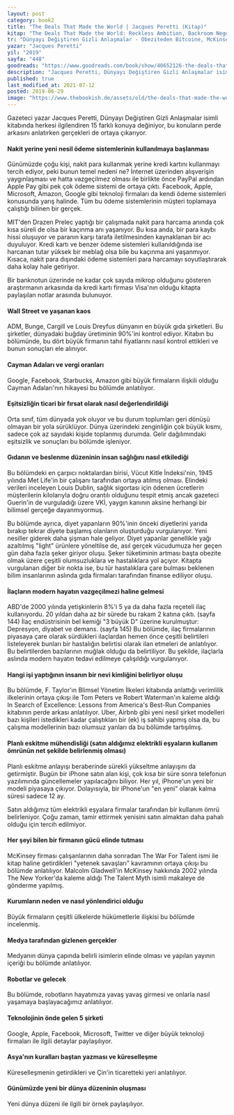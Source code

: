 ```yaml
---
layout: post  
category: book2  
title: "The Deals That Made the World | Jacques Peretti (Kitap)"  
kitap: "The Deals That Made the World: Reckless Ambition, Backroom Negotiations, and the Hidden Truths of Business"  
tr: "Dünyayı Değiştiren Gizli Anlaşmalar - Obeziteden Bitcoine, McKinsey'den Robotlara... Ekonomik Hırslar Hayatımızı Nasıl Şekillendirdi?"  
yazar: "Jacques Peretti"  
yil: "2019"  
sayfa: "448"  
goodreads: "https://www.goodreads.com/book/show/40652126-the-deals-that-made-the-world"
description: "Jacques Peretti, Dünyayı Değiştiren Gizli Anlaşmalar isimli kitabında herkesi ilgilendiren 15 farklı konuya değiniyor."
published: true
last_modified_at: 2021-07-12
posted: 2019-06-29
image: "https://www.thebookish.de/assets/old/the-deals-that-made-the-world.jpg"
---
```


Gazeteci yazar Jacques Peretti, Dünyayı Değiştiren Gizli Anlaşmalar isimli kitabında herkesi ilgilendiren 15 farklı konuya değiniyor, bu konuların perde arkasını anlatırken gerçekleri de ortaya çıkarıyor. 

#### Nakit yerine yeni nesil ödeme sistemlerinin kullanılmaya başlanması 

Günümüzde çoğu kişi, nakit para kullanmak yerine kredi kartını kullanmayı tercih ediyor, peki bunun temel nedeni ne? İnternet üzerinden alışverişin yaygınlaşması ve hatta vazgeçilmez olması ile birlikte önce PayPal ardından Apple Pay gibi pek çok ödeme sistemi de ortaya çıktı. Facebook, Apple, Microsoft, Amazon, Google gibi teknoloji firmaları da kendi ödeme sistemleri konusunda yarış halinde. Tüm bu ödeme sistemlerinin müşteri toplamaya çalıştığı bilinen bir gerçek. 

MIT'den Drazen Prelec yaptığı bir çalışmada nakit para harcama anında çok kısa süreli de olsa bir kaçınma anı yaşanıyor. Bu kısa anda, bir para kaybı hissi oluşuyor ve paranın karşı tarafa iletilmesinden kaynaklanan bir acı duyuluyor. Kredi kartı ve benzer ödeme sistemleri kullanıldığında ise harcanan tutar yüksek bir meblağ olsa bile bu kaçınma ani yaşanmıyor. Kısaca, nakit para dışındaki ödeme sistemleri para harcamayı soyutlaştırarak daha kolay hale getiriyor. 

Bir banknotun üzerinde ne kadar çok sayıda mikrop olduğunu gösteren araştırmanın arkasında da kredi kartı firması Visa'nın olduğu kitapta paylaşılan notlar arasında bulunuyor.   

#### Wall Street ve yaşanan kaos 

ADM, Bunge, Cargill ve Louis Dreyfus dünyanın en büyük gıda şirketleri. Bu şirketler, dünyadaki buğday üretiminin 90%'ini kontrol ediyor. Kitabın bu bölümünde, bu dört büyük firmanın tahıl fiyatlarını nasıl kontrol ettikleri ve bunun sonuçları ele alınıyor. 

#### Cayman Adaları ve vergi oranları 

Google, Facebook, Starbucks, Amazon gibi büyük firmaların ilişkili olduğu Cayman Adaları'nın hikayesi bu bölümde anlatılıyor.   

#### Eşitsizliğin ticari bir fırsat olarak nasıl değerlendirildiği 

Orta sınıf, tüm dünyada yok oluyor ve bu durum toplumları geri dönüşü olmayan bir yola sürüklüyor. Dünya üzerindeki zenginliğin çok büyük kısmı, sadece çok az sayıdaki kişide toplanmış durumda. Gelir dağılımındaki eşitsizlik ve sonuçları bu bölümde işleniyor. 

#### Gıdanın ve beslenme düzeninin insan sağlığını nasıl etkilediği 

Bu bölümdeki en çarpıcı noktalardan birisi, Vücut Kitle İndeksi'nin, 1945 yılında Met Life'in bir çalışanı tarafından ortaya atılmış olması. Elindeki verileri inceleyen Louis Dublin, sağlık sigortası için ödenen ücretlerin müşterilerin kilolarıyla doğru orantılı olduğunu tespit etmiş ancak gazeteci Guerin'in de vurguladığı üzere VKİ, yaygın kanının aksine herhangi bir bilimsel gerçeğe dayanmıyormuş. 

Bu bölümde ayrıca, diyet yapanların 90%'inin önceki diyetlerini yarıda bırakıp tekrar diyete başlamış olanların oluşturduğu vurgulanıyor. Yeni nesiller giderek daha şişman hale geliyor. Diyet yapanlar genellikle yağı azaltılmış "light" ürünlere yöneltilse de, asıl gerçek vücudumuza her geçen gün daha fazla şeker giriyor oluşu. Şeker tüketiminin artması başta obezite olmak üzere çeşitli olumsuzluklara ve hastalıklara yol açıyor. Kitapta vurgulanan diğer bir nokta ise, bu tür hastalıklara çare bulması beklenen bilim insanlarının aslında gıda firmaları tarafından finanse ediliyor oluşu.

#### İlaçların modern hayatın vazgeçilmezi haline gelmesi 

ABD'de 2000 yılında yetişkinlerin 8%'i 5 ya da daha fazla reçeteli ilaç kullanıyordu. 20 yıldan daha az bir sürede bu rakam 2 katına çıktı. (sayfa 144) İlaç endüstrisinin bel kemiği "3 büyük D" üzerine kurulmuştur: Depresyon, diyabet ve demans. (sayfa 145) Bu bölümde, ilaç firmalarının piyasaya çare olarak sürdükleri ilaçlardan hemen önce çeşitli belirtileri listeleyerek bunları bir hastalığın belirtisi olarak ilan etmeleri de anlatılıyor. Bu belirtilerden bazılarının muğlak olduğu da belirtiliyor. Bu şekilde, ilaçlarla aslında modern hayatın tedavi edilmeye çalışıldığı vurgulanıyor.  

#### Hangi işi yaptığının insanın bir nevi kimliğini belirliyor oluşu 

Bu bölümde, F. Taylor'ın Blimsel Yönetim İlkeleri kitabında anlattığı verimlilik ilkelerinin ortaya çıkışı ile Tom Peters ve Robert Waterman'ın kaleme aldığı In Search of Excellence: Lessons from America's Best-Run Companies kitabının perde arkası anlatılıyor. Uber, Airbnb gibi yeni nesil şirket modelleri bazı kişileri istedikleri kadar çalıştıkları bir (ek) iş sahibi yapmış olsa da, bu çalışma modellerinin bazı olumsuz yanları da bu bölümde tartışılmış.

#### Planlı eskitme mühendisliği (satın aldığımız elektrikli eşyaların kullanım ömrünün net şekilde belirlenmiş olması) 

Planlı eskitme anlayışı beraberinde sürekli yükseltme anlayışını da getirmiştir. Bugün bir iPhone satın alan kişi, çok kısa bir süre sonra telefonun yazılımında güncellemeler yapılacağını biliyor. Her yıl, iPhone'un yeni bir modeli piyasaya çıkıyor. Dolayısıyla, bir iPhone'un "en yeni" olarak kalma süresi sadece 12 ay. 

Satın aldığımız tüm elektrikli eşyalara firmalar tarafından bir kullanım ömrü belirleniyor. Çoğu zaman, tamir ettirmek yenisini satın almaktan daha pahalı olduğu için tercih edilmiyor.

#### Her şeyi bilen bir firmanın gücü elinde tutması 

McKinsey firması çalışanlarının daha sonradan The War For Talent ismi ile kitap haline getirdikleri "yetenek savaşları" kavramının ortaya çıkışı bu bölümde anlatılıyor. Malcolm Gladwell'in McKinsey hakkında 2002 yılında The New Yorker'da kaleme aldığı The Talent Myth isimli makaleye de gönderme yapılmış.  

#### Kurumların neden ve nasıl yönlendirici olduğu 

Büyük firmaların çeşitli ülkelerde hükümetlerle ilişkisi bu bölümde incelenmiş.

#### Medya tarafından gizlenen gerçekler 

Medyanın dünya çapında belirli isimlerin elinde olması ve yapılan yayının içeriği bu bölümde anlatılıyor.

#### Robotlar ve gelecek 

Bu bölümde, robotların hayatımıza yavaş yavaş girmesi ve onlarla nasıl yaşamaya başlayacağımız anlatılıyor.

#### Teknolojinin önde gelen 5 şirketi 

Google, Apple, Facebook, Microsoft, Twitter ve diğer büyük teknoloji firmaları ile ilgili detaylar paylaşılıyor.

#### Asya'nın kuralları baştan yazması ve küreselleşme 

Küreselleşmenin getirdikleri ve Çin'in ticaretteki yeri anlatılıyor.

#### Günümüzde yeni bir dünya düzeninin oluşması 

Yeni dünya düzeni ile ilgili bir örnek paylaşılıyor.
